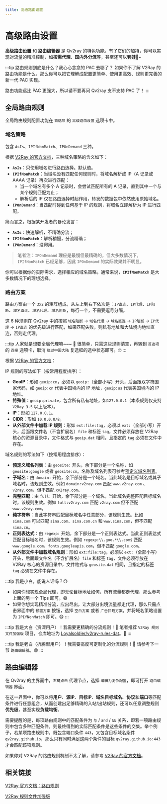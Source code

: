 ```yaml
---
title: 高级路由设置
---
```


# 高级路由设置

**高级路由设置** 和 **路由编辑器** 是 Qv2ray 的特色功能。有了它们的加持，你可以实现对流量的精准控制，如**按需代理**、**国内外分流**等，甚至还可以**套娃**🤣~

:::tip 路由规则到底是什么？我心心念念的 PAC 去哪了？
如果你不了解 V2Ray 的路由功能是什么，那么你可以把它理解成配置更简单、使用更高效、规则更完善的新一代 PAC 实现。

路由功能远比 PAC 更强大，所以请不要再问 Qv2ray 支不支持 PAC 了！
:::

## 全局路由规则

全局路由规则配置功能在 `首选项` 的 `高级路由设置` 选项卡中。

### 域名策略

包含 `AsIs`、`IPIfNonMatch`、`IPOnDemand` 三种。

根据 [V2Ray 的官方文档](https://v2ray.com/chapter_02/03_routing.html#routingobject)，三种域名策略的含义如下：

- **`AsIs`**：只使用域名进行路由选择。默认值。
- **`IPIfNonMatch`**：当域名没有匹配任何规则时，将域名解析成 IP（A 记录或 AAAA 记录）再次进行匹配：
  - 当一个域名有多个 A 记录时，会尝试匹配所有的 A 记录，直到其中一个与某个规则匹配为止；
  - 解析后的 IP 仅在路由选择时起作用，转发的数据包中依然使用原始域名。
- **`IPOnDemand`**：当匹配时碰到任何基于 IP 的规则，将域名立即解析为 IP 进行匹配。

简而言之，根据某开发者的~~暴论~~发言：

- **`AsIs`**：快速解析，不精确分流；
- **`IPIfNonMatch`**：解析稍慢，分流精确；
- **`IPOnDemand`**：没卵用。

> 笔者注：`IPOnDemand` 理应是最慢但最精确的，但大多数情况下，`IPIfNonMatch` 已经足够，因此 `IPOnDemand` 的实际效果并不明显。

你可以根据你的实际需求，选择相应的域名策略。通常来说，**`IPIfNonMatch`** 是大多数情况下的理想选择。

### 路由方案

路由方案由一个 `3x2` 的矩阵组成，从左上到右下依次是：`IP直连`、`IP代理`、`IP阻断`、`域名直连`、`域名代理`、`域名阻断`，每行一个，不需要逗号分隔。

这 6 种规则在 Qv2ray 中的按照 `域名阻断` -> `域名代理` -> `域名直连` -> `IP阻断` -> `IP代理` -> `IP直连` 的优先级进行匹配，如果匹配失败，则私有地址和大陆境内地址直连，否则走代理。

:::tip 人家就是想要全局代理嘛~~~ 🤗
很简单，只需这些规则清空，再转到 `首选项` 的 `连接` 选项卡，取消 `绕过中国大陆` 复选框的选中状态即可。🙄
:::

根据 [V2Ray 的官方文档](https://v2ray.com/chapter_02/03_routing.html#ruleobject)：

IP 规则的写法如下（按常用程度排序）：

- **GeoIP**：形如 `geoip:cn`，必须以 `geoip:`（全部小写）开头，后面跟双字符国家代码，如 `geoip:cn` 代表中国境内的 IP 地址，`geoip:us` 代表美国境内的 IP 地址。
- **特殊值**：`geoip:private`，包含所有私有地址，如`127.0.0.1`（本条规则仅支持 `V2Ray 3.5` 以上版本）。
- **IP**：形如 `127.0.0.1`。
- **CIDR**：形如 `10.0.0.0/8`。
- **从外部文件中加载 IP 规则**：形如 `ext:file:tag`，必须以 `ext:`（全部小写）开头，后面跟文件名（不含扩展名）`file` 和标签 `tag`，文件必须存放在 V2Ray 核心的资源目录中，文件格式与 `geoip.dat` 相同，且指定的 `tag` 必须在文件中存在。

域名规则的写法如下（按常用程度排序）：

- **预定义域名列表**：由 `geosite:` 开头，余下部分是一个名称，如 `geosite:google` 或者 `geosite:cn`。名称及域名列表可参考[预定义域名列表](https://v2ray.com/chapter_02/03_routing.html#dlc)。
- **子域名**：由 `domain:` 开始，余下部分是一个域名。当此域名是目标域名或其子域名时，该规则生效。例如 `domain:v2ray.com` 匹配 `www.v2ray.com` 、`v2ray.com`，但不匹配 `xv2ray.com`。
- **完整匹配**：由 `full:` 开始，余下部分是一个域名。当此域名完整匹配目标域名时，该规则生效。例如 `full:v2ray.com` 匹配 `v2ray.com` 但不匹配 `www.v2ray.com`。
- **纯字符串**：当此字符串匹配目标域名中任意部分，该规则生效。比如 `sina.com` 可以匹配 `sina.com`、`sina.com.cn` 和 `www.sina.com`，但不匹配 `sina.cn`。
- **正则表达式**：由 `regexp:` 开始，余下部分是一个正则表达式。当此正则表达式匹配目标域名时，该规则生效。例如 `regexp:\\.goo.*\\.com$` 匹配 `www.google.com`、`fonts.googleapis.com`，但不匹配 `google.com`。
- **从外部文件中加载域名规则**：形如 `ext:file:tag`，必须以 `ext:`（全部小写）开头，后面跟文件名（不含扩展名）`file` 和标签 `tag`，文件必须存放在 V2Ray 核心的资源目录中，文件格式与 `geosite.dat` 相同，且指定的标签 `tag` 必须在文件中存在。

:::tip 我是小白，能说人话吗？😓
- 如果你想实现全局代理，即无论目标地址如何，所有流量都走代理，那么参考上面的另一个 Tips 即可。😅
- 如果你想实现精准分流，应出尽出，让大部分出境流量都走代理，那么只需点击界面中的 `预置方案` 按钮，选择 `空白方案` 或者 `广告拦截方案`，并将域名策略设置为 `IPIfNonMatch` 即可。😋
:::

:::tip 我是大白（资深用户）！我需要更精确的分流规则！🤔
笔者推荐 `V2Ray 规则文件加强版` 项目，仓库地址为 [Loyalsoldier/v2ray-rules-dat](https://github.com/Loyalsoldier/v2ray-rules-dat)。🤗
:::

:::tip 我是老白（折腾型用户）！我需要高度可定制化的分流规则！🤪
请参考下一节 `路由编辑器`。😄
:::

## 路由编辑器

在 Qv2ray 的主界面中，`右键点击` 代理节点，选择 `编辑为复杂配置`，即可打开 `路由编辑器` 界面。

在这一界面中，你可以将**用户**、**源IP**、**目标IP**、**域名目标域名**、**协议**和**端口**等匹配条件进行任意组合，从而创建出足够精确的入站/出站规则，还可以任意调整规则**优先级**，甚至实现**负载均衡**。

需要提醒的是，每项路由规则中的匹配条件为 `与` / `and` / `&&` 关系，即若一项路由规则中包含多种匹配条件，则最终得到的实际匹配条件是这些条件的交集。举个例子，若某项路由规则中，既包含端口条件 `443`，又包含目标域名条件 `qv2ray.github.io`，那么只有同时满足这两个条件的目标 `qv2ray.github.io:443` 才会匹配该项规则。

如果你对 V2Ray 的路由规则机制不太了解，请参考 [V2Ray 的官方文档](https://v2ray.com/chapter_02/03_routing.html)。

## 相关链接

[V2Ray 官方文档：路由规则](https://v2ray.com/chapter_02/03_routing.html)

[V2Ray 规则文件加强版](https://github.com/Loyalsoldier/v2ray-rules-dat)
